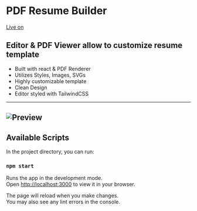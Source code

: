 # PDF Resume Builder
[Live on](https://pdfr-esume-builder.vercel.app/)
## Editor & PDF Viewer allow to customize resume template
- Built with react & PDF Renderer
- Utilizes Styles, Images, SVGs
- Highly customizable template
- Clean Design
- Editor styled with TailwindCSS

----
![Preview](https://i.imgur.com/86faGIw.png) 
----


## Available Scripts

In the project directory, you can run:

### `npm start`

Runs the app in the development mode.\
Open [http://localhost:3000](http://localhost:3000) to view it in your browser.

The page will reload when you make changes.\
You may also see any lint errors in the console.

